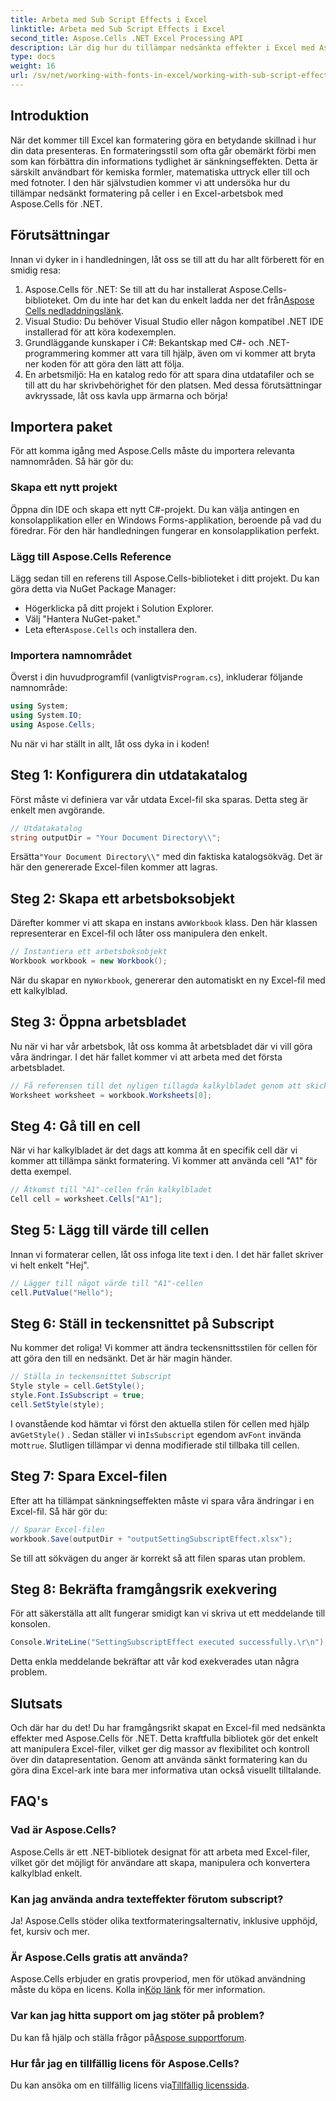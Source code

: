 ```yaml
---
title: Arbeta med Sub Script Effects i Excel
linktitle: Arbeta med Sub Script Effects i Excel
second_title: Aspose.Cells .NET Excel Processing API
description: Lär dig hur du tillämpar nedsänkta effekter i Excel med Aspose.Cells för .NET med den här omfattande guiden. Steg-för-steg instruktioner medföljer.
type: docs
weight: 16
url: /sv/net/working-with-fonts-in-excel/working-with-sub-script-effects/
---
```

## Introduktion
När det kommer till Excel kan formatering göra en betydande skillnad i hur din data presenteras. En formateringsstil som ofta går obemärkt förbi men som kan förbättra din informations tydlighet är sänkningseffekten. Detta är särskilt användbart för kemiska formler, matematiska uttryck eller till och med fotnoter. I den här självstudien kommer vi att undersöka hur du tillämpar nedsänkt formatering på celler i en Excel-arbetsbok med Aspose.Cells för .NET.
## Förutsättningar
Innan vi dyker in i handledningen, låt oss se till att du har allt förberett för en smidig resa:
1. Aspose.Cells för .NET: Se till att du har installerat Aspose.Cells-biblioteket. Om du inte har det kan du enkelt ladda ner det från[Aspose Cells nedladdningslänk](https://releases.aspose.com/cells/net/).
2. Visual Studio: Du behöver Visual Studio eller någon kompatibel .NET IDE installerad för att köra kodexemplen.
3. Grundläggande kunskaper i C#: Bekantskap med C#- och .NET-programmering kommer att vara till hjälp, även om vi kommer att bryta ner koden för att göra den lätt att följa.
4. En arbetsmiljö: Ha en katalog redo för att spara dina utdatafiler och se till att du har skrivbehörighet för den platsen.
Med dessa förutsättningar avkryssade, låt oss kavla upp ärmarna och börja!
## Importera paket
För att komma igång med Aspose.Cells måste du importera relevanta namnområden. Så här gör du:
### Skapa ett nytt projekt
Öppna din IDE och skapa ett nytt C#-projekt. Du kan välja antingen en konsolapplikation eller en Windows Forms-applikation, beroende på vad du föredrar. För den här handledningen fungerar en konsolapplikation perfekt.
### Lägg till Aspose.Cells Reference
Lägg sedan till en referens till Aspose.Cells-biblioteket i ditt projekt. Du kan göra detta via NuGet Package Manager:
- Högerklicka på ditt projekt i Solution Explorer.
- Välj "Hantera NuGet-paket."
-  Leta efter`Aspose.Cells` och installera den.
### Importera namnområdet
 Överst i din huvudprogramfil (vanligtvis`Program.cs`), inkluderar följande namnområde:
```csharp
using System;
using System.IO;
using Aspose.Cells;
```
Nu när vi har ställt in allt, låt oss dyka in i koden!
## Steg 1: Konfigurera din utdatakatalog
Först måste vi definiera var vår utdata Excel-fil ska sparas. Detta steg är enkelt men avgörande.
```csharp
// Utdatakatalog
string outputDir = "Your Document Directory\\";
```
 Ersätta`"Your Document Directory\\"` med din faktiska katalogsökväg. Det är här den genererade Excel-filen kommer att lagras.
## Steg 2: Skapa ett arbetsboksobjekt
 Därefter kommer vi att skapa en instans av`Workbook` klass. Den här klassen representerar en Excel-fil och låter oss manipulera den enkelt.
```csharp
// Instantiera ett arbetsboksobjekt
Workbook workbook = new Workbook();
```
 När du skapar en ny`Workbook`, genererar den automatiskt en ny Excel-fil med ett kalkylblad.
## Steg 3: Öppna arbetsbladet
Nu när vi har vår arbetsbok, låt oss komma åt arbetsbladet där vi vill göra våra ändringar. I det här fallet kommer vi att arbeta med det första arbetsbladet.
```csharp
// Få referensen till det nyligen tillagda kalkylbladet genom att skicka dess arkindex
Worksheet worksheet = workbook.Worksheets[0];
```
## Steg 4: Gå till en cell
När vi har kalkylbladet är det dags att komma åt en specifik cell där vi kommer att tillämpa sänkt formatering. Vi kommer att använda cell "A1" för detta exempel.
```csharp
// Åtkomst till "A1"-cellen från kalkylbladet
Cell cell = worksheet.Cells["A1"];
```
## Steg 5: Lägg till värde till cellen
Innan vi formaterar cellen, låt oss infoga lite text i den. I det här fallet skriver vi helt enkelt "Hej".
```csharp
// Lägger till något värde till "A1"-cellen
cell.PutValue("Hello");
```
## Steg 6: Ställ in teckensnittet på Subscript
Nu kommer det roliga! Vi kommer att ändra teckensnittsstilen för cellen för att göra den till en nedsänkt. Det är här magin händer.
```csharp
// Ställa in teckensnittet Subscript
Style style = cell.GetStyle();
style.Font.IsSubscript = true;
cell.SetStyle(style);
```
 I ovanstående kod hämtar vi först den aktuella stilen för cellen med hjälp av`GetStyle()` . Sedan ställer vi in`IsSubscript` egendom av`Font` invända mot`true`. Slutligen tillämpar vi denna modifierade stil tillbaka till cellen.
## Steg 7: Spara Excel-filen
Efter att ha tillämpat sänkningseffekten måste vi spara våra ändringar i en Excel-fil. Så här gör du:
```csharp
// Sparar Excel-filen
workbook.Save(outputDir + "outputSettingSubscriptEffect.xlsx");
```
Se till att sökvägen du anger är korrekt så att filen sparas utan problem.
## Steg 8: Bekräfta framgångsrik exekvering
För att säkerställa att allt fungerar smidigt kan vi skriva ut ett meddelande till konsolen.
```csharp
Console.WriteLine("SettingSubscriptEffect executed successfully.\r\n");
```
Detta enkla meddelande bekräftar att vår kod exekverades utan några problem.
## Slutsats
Och där har du det! Du har framgångsrikt skapat en Excel-fil med nedsänkta effekter med Aspose.Cells för .NET. Detta kraftfulla bibliotek gör det enkelt att manipulera Excel-filer, vilket ger dig massor av flexibilitet och kontroll över din datapresentation. Genom att använda sänkt formatering kan du göra dina Excel-ark inte bara mer informativa utan också visuellt tilltalande.
## FAQ's
### Vad är Aspose.Cells?
Aspose.Cells är ett .NET-bibliotek designat för att arbeta med Excel-filer, vilket gör det möjligt för användare att skapa, manipulera och konvertera kalkylblad enkelt.
### Kan jag använda andra texteffekter förutom subscript?
Ja! Aspose.Cells stöder olika textformateringsalternativ, inklusive upphöjd, fet, kursiv och mer.
### Är Aspose.Cells gratis att använda?
 Aspose.Cells erbjuder en gratis provperiod, men för utökad användning måste du köpa en licens. Kolla in[Köp länk](https://purchase.aspose.com/buy) för mer information.
### Var kan jag hitta support om jag stöter på problem?
 Du kan få hjälp och ställa frågor på[Aspose supportforum](https://forum.aspose.com/c/cells/9).
### Hur får jag en tillfällig licens för Aspose.Cells?
 Du kan ansöka om en tillfällig licens via[Tillfällig licenssida](https://purchase.aspose.com/temporary-license/).